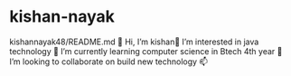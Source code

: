 # kishan-nayak
kishannayak48/README.md 👋 Hi, I’m kishan👀 I’m interested in java technology 🌱 I’m currently learning computer science in Btech 4th year 💞️ I’m looking to collaborate on build new technology 📫
